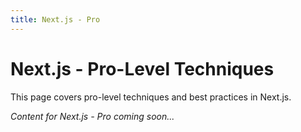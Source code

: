 ```yaml
---
title: Next.js - Pro
---
```


# Next.js - Pro-Level Techniques

This page covers pro-level techniques and best practices in Next.js.

*Content for Next.js - Pro coming soon...*
